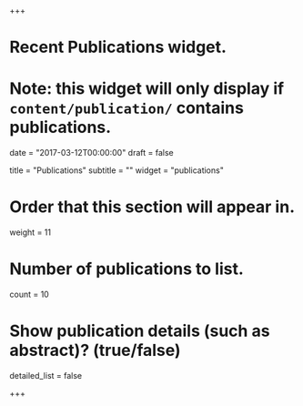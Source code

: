 +++
# Recent Publications widget.
# Note: this widget will only display if `content/publication/` contains publications.

date = "2017-03-12T00:00:00"
draft = false

title = "Publications"
subtitle = ""
widget = "publications"

# Order that this section will appear in.
weight = 11

# Number of publications to list.
count = 10

# Show publication details (such as abstract)? (true/false)
detailed_list = false

+++

